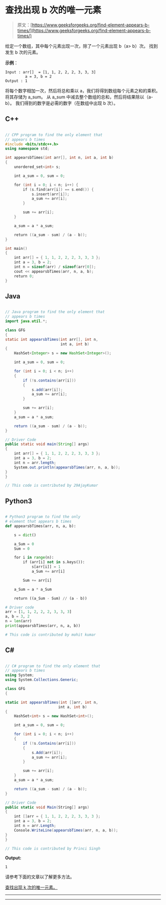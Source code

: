 # 查找出现 b 次的唯一元素

> 原文：[https://www.geeksforgeeks.org/find-element-appears-b-times/](https://www.geeksforgeeks.org/find-element-appears-b-times/)

给定一个数组，其中每个元素出现一次，除了一个元素出现 b（a> b）次。 找到发生 b 次的元素。

**示例**：

```
Input : arr[]  = [1, 1, 2, 2, 2, 3, 3, 3]
         a = 3, b = 2
Output : 1

```

将每个数字相加一次，然后将总和乘以 a，我们将得到数组每个元素之和的乘积。 将其存储为 a_sum。 从 a_sum 中减去整个数组的总和，然后将结果除以（a-b）。 我们得到的数字是必需的数字（在数组中出现 b 次）。

## C++

```cpp

// CPP program to find the only element that  
// appears b times 
#include <bits/stdc++.h> 
using namespace std; 

int appearsbTimes(int arr[], int n, int a, int b) 
{ 
    unordered_set<int> s; 

    int a_sum = 0, sum = 0; 

    for (int i = 0; i < n; i++) { 
        if (s.find(arr[i]) == s.end()) { 
            s.insert(arr[i]); 
            a_sum += arr[i]; 
        } 

        sum += arr[i]; 
    } 

    a_sum = a * a_sum; 

    return ((a_sum - sum) / (a - b)); 
} 

int main() 
{ 
    int arr[] = { 1, 1, 2, 2, 2, 3, 3, 3 }; 
    int a = 3, b = 2; 
    int n = sizeof(arr) / sizeof(arr[0]); 
    cout << appearsbTimes(arr, n, a, b); 
    return 0; 
} 

```

## Java

```java

// Java program to find the only element that  
// appears b times 
import java.util.*; 

class GFG  
{ 
static int appearsbTimes(int arr[], int n,  
                         int a, int b) 
{ 
    HashSet<Integer> s = new HashSet<Integer>(); 

    int a_sum = 0, sum = 0; 

    for (int i = 0; i < n; i++) 
    { 
        if (!s.contains(arr[i])) 
        { 
            s.add(arr[i]); 
            a_sum += arr[i]; 
        } 

        sum += arr[i]; 
    } 
    a_sum = a * a_sum; 

    return ((a_sum - sum) / (a - b)); 
} 

// Driver Code 
public static void main(String[] args)  
{ 
    int arr[] = { 1, 1, 2, 2, 2, 3, 3, 3 }; 
    int a = 3, b = 2; 
    int n = arr.length; 
    System.out.println(appearsbTimes(arr, n, a, b)); 
} 
} 

// This code is contributed by 29AjayKumar 

```

## Python3

```py

# Python3 program to find the only  
# element that appears b times 
def appearsbTimes(arr, n, a, b): 

    s = dict() 

    a_Sum = 0
    Sum = 0

    for i in range(n): 
        if (arr[i] not in s.keys()): 
            s[arr[i]] = 1
            a_Sum += arr[i] 

        Sum += arr[i] 

    a_Sum = a * a_Sum 

    return ((a_Sum - Sum) // (a - b)) 

# Driver code 
arr = [1, 1, 2, 2, 2, 3, 3, 3] 
a, b = 3, 2
n = len(arr) 
print(appearsbTimes(arr, n, a, b)) 

# This code is contributed by mohit kumar 

```

## C#

```cs

// C# program to find the only element that  
// appears b times 
using System; 
using System.Collections.Generic; 

class GFG  
{ 

static int appearsbTimes(int []arr, int n,  
                        int a, int b) 
{ 
    HashSet<int> s = new HashSet<int>(); 

    int a_sum = 0, sum = 0; 

    for (int i = 0; i < n; i++) 
    { 
        if (!s.Contains(arr[i])) 
        { 
            s.Add(arr[i]); 
            a_sum += arr[i]; 
        } 

        sum += arr[i]; 
    } 
    a_sum = a * a_sum; 

    return ((a_sum - sum) / (a - b)); 
} 

// Driver Code 
public static void Main(String[] args)  
{ 
    int []arr = { 1, 1, 2, 2, 2, 3, 3, 3 }; 
    int a = 3, b = 2; 
    int n = arr.Length; 
    Console.WriteLine(appearsbTimes(arr, n, a, b)); 
} 
} 

// This code is contributed by Princi Singh 

```

**Output:**

```
1

```

请参考下面的文章以了解更多方法。

[查找出现 k 次的唯一元素。](https://www.geeksforgeeks.org/find-unique-element-element-occurs-k-times-except-one/)



* * *

* * *



